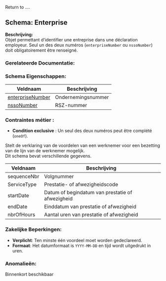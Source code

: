 Return to ....

## Schema:  Enterprise

**Beschrijving:**  
Objet permettant d'identifier une entreprise dans une déclaration employeur. Seul un des deux numéros (`enterpriseNumber` ou `nssoNumber`) doit obligatoirement être renseigné.

### Gerelateerde Documentatie:

### Schema Eigenschappen:

| Veldnaam                                         | Beschrijving               | 
|--------------------------------------------------|----------------------------|
| [enterpriseNumber](../field/enterpriseNumber.md) | Ondernemingsnummer         | 
| [nssoNumber](../field/nssoNumber.md)             | RSZ-nummer                 |



### Contraintes métier :

* **Condition exclusive** : Un seul des deux numéros peut être complété (`oneOf`).




Stelt de verklaring van de voordelen van een werknemer voor een bezetting van de lijn van de werknemer mogelijk.  
Dit schema bevat verschillende gegevens.





| Veldnaam          | Beschrijving                                     | 
|-------------------|--------------------------------------------------|
| sequenceNbr       | Volgnummer                                       | 
| ServiceType       | Prestatie- of afwezigheidscode                   | 
| startDate         | Datum of begindatum van prestatie of afwezigheid | 
| endDate           | Einddatum van prestatie of afwezigheid           | 
| nbrOfHours        | Aantal uren van prestatie of afwezigheid         | 

### Zakelijke Beperkingen:

* **Verplicht**: Ten minste één voordeel moet worden gedeclareerd.
* **Formaat**: Het datumformaat is `YYYY-MM-DD` en tijd wordt uitgedrukt in uren.

### Anomalieën:

Binnenkort beschikbaar






